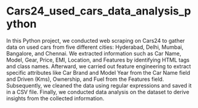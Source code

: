 # Cars24_used_cars_data_analysis_python

In this Python project, we conducted web scraping on Cars24 to gather data on used cars from five different cities: Hyderabad, Delhi, Mumbai, Bangalore, and Chennai. We extracted information such as Car Name, Model, Gear, Price, EMI, Location, and Features by identifying HTML tags and class names. Afterward, we carried out feature engineering to extract specific attributes like Car Brand and Model Year from the Car Name field and Driven (Kms), Ownership, and Fuel from the Features field. Subsequently, we cleaned the data using regular expressions and saved it in a CSV file. Finally, we conducted data analysis on the dataset to derive insights from the collected information.

